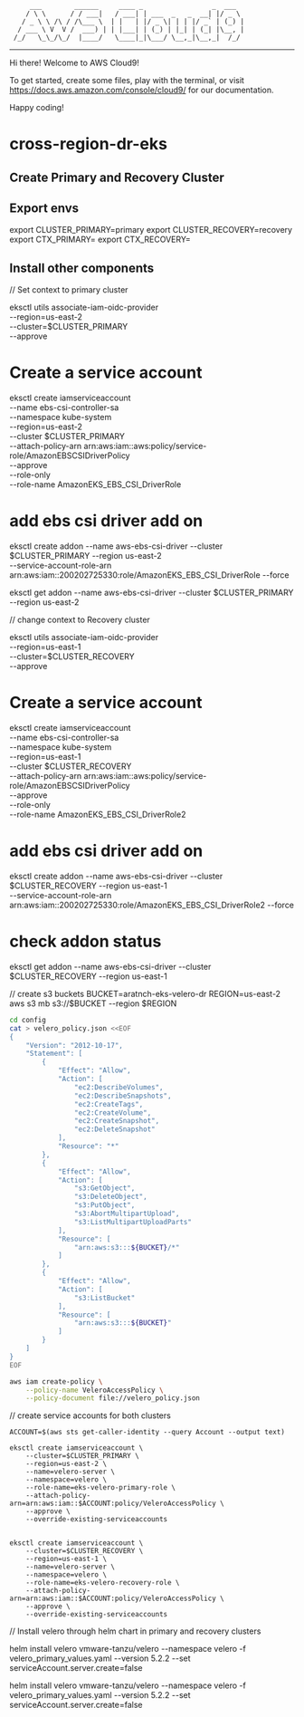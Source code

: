          ___        ______     ____ _                 _  ___  
        / \ \      / / ___|   / ___| | ___  _   _  __| |/ _ \ 
       / _ \ \ /\ / /\___ \  | |   | |/ _ \| | | |/ _` | (_) |
      / ___ \ V  V /  ___) | | |___| | (_) | |_| | (_| |\__, |
     /_/   \_\_/\_/  |____/   \____|_|\___/ \__,_|\__,_|  /_/ 
 ----------------------------------------------------------------- 


Hi there! Welcome to AWS Cloud9!

To get started, create some files, play with the terminal,
or visit https://docs.aws.amazon.com/console/cloud9/ for our documentation.

Happy coding!
# cross-region-dr-eks


## Create Primary and Recovery Cluster


## Export envs

export CLUSTER_PRIMARY=primary
export CLUSTER_RECOVERY=recovery
export CTX_PRIMARY=
export CTX_RECOVERY=

## Install other components

// Set context to primary cluster

eksctl utils associate-iam-oidc-provider \
  --region=us-east-2 \
  --cluster=$CLUSTER_PRIMARY \
  --approve
  
 
# Create a service account
eksctl create iamserviceaccount \
  --name ebs-csi-controller-sa \
  --namespace kube-system \
  --region=us-east-2 \
  --cluster $CLUSTER_PRIMARY \
  --attach-policy-arn arn:aws:iam::aws:policy/service-role/AmazonEBSCSIDriverPolicy \
  --approve \
  --role-only \
  --role-name AmazonEKS_EBS_CSI_DriverRole  
  
  
# add ebs csi driver add on
eksctl create addon --name aws-ebs-csi-driver --cluster $CLUSTER_PRIMARY --region us-east-2 \
    --service-account-role-arn arn:aws:iam::200202725330:role/AmazonEKS_EBS_CSI_DriverRole --force
  

eksctl get addon --name aws-ebs-csi-driver --cluster $CLUSTER_PRIMARY --region us-east-2  


// change context to Recovery cluster



eksctl utils associate-iam-oidc-provider \
  --region=us-east-1 \
  --cluster=$CLUSTER_RECOVERY \
  --approve
  
 
# Create a service account
eksctl create iamserviceaccount \
  --name ebs-csi-controller-sa \
  --namespace kube-system \
  --region=us-east-1 \
  --cluster $CLUSTER_RECOVERY \
  --attach-policy-arn arn:aws:iam::aws:policy/service-role/AmazonEBSCSIDriverPolicy \
  --approve \
  --role-only \
  --role-name AmazonEKS_EBS_CSI_DriverRole2  
  
  
# add ebs csi driver add on
eksctl create addon --name aws-ebs-csi-driver --cluster $CLUSTER_RECOVERY --region us-east-1 \
    --service-account-role-arn arn:aws:iam::200202725330:role/AmazonEKS_EBS_CSI_DriverRole2 --force
    
# check addon status
eksctl get addon --name aws-ebs-csi-driver --cluster $CLUSTER_RECOVERY --region us-east-1  


// create s3 buckets
BUCKET=aratnch-eks-velero-dr
REGION=us-east-2
aws s3 mb s3://$BUCKET --region $REGION


```bash
cd config
cat > velero_policy.json <<EOF
{
    "Version": "2012-10-17",
    "Statement": [
        {
            "Effect": "Allow",
            "Action": [
                "ec2:DescribeVolumes",
                "ec2:DescribeSnapshots",
                "ec2:CreateTags",
                "ec2:CreateVolume",
                "ec2:CreateSnapshot",
                "ec2:DeleteSnapshot"
            ],
            "Resource": "*"
        },
        {
            "Effect": "Allow",
            "Action": [
                "s3:GetObject",
                "s3:DeleteObject",
                "s3:PutObject",
                "s3:AbortMultipartUpload",
                "s3:ListMultipartUploadParts"
            ],
            "Resource": [
                "arn:aws:s3:::${BUCKET}/*"
            ]
        },
        {
            "Effect": "Allow",
            "Action": [
                "s3:ListBucket"
            ],
            "Resource": [
                "arn:aws:s3:::${BUCKET}"
            ]
        }
    ]
}
EOF

aws iam create-policy \
    --policy-name VeleroAccessPolicy \
    --policy-document file://velero_policy.json
```

// create service accounts for both clusters

```
ACCOUNT=$(aws sts get-caller-identity --query Account --output text)

eksctl create iamserviceaccount \
    --cluster=$CLUSTER_PRIMARY \
    --region=us-east-2 \
    --name=velero-server \
    --namespace=velero \
    --role-name=eks-velero-primary-role \
    --attach-policy-arn=arn:aws:iam::$ACCOUNT:policy/VeleroAccessPolicy \
    --approve \
    --override-existing-serviceaccounts


eksctl create iamserviceaccount \
    --cluster=$CLUSTER_RECOVERY \
    --region=us-east-1 \
    --name=velero-server \
    --namespace=velero \
    --role-name=eks-velero-recovery-role \
    --attach-policy-arn=arn:aws:iam::$ACCOUNT:policy/VeleroAccessPolicy \
    --approve \
    --override-existing-serviceaccounts
```


// Install velero through helm chart in primary and recovery clusters

helm install velero vmware-tanzu/velero  --namespace velero -f velero_primary_values.yaml --version 5.2.2 --set serviceAccount.server.create=false

helm install velero vmware-tanzu/velero  --namespace velero     -f velero_primary_values.yaml --version 5.2.2 --set serviceAccount.server.create=false

